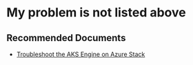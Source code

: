 <properties
    pageTitle="My problem is not listed above"
    description="My problem is not listed above"
    service="microsoft.aksengine"
    resource="vaults"
    authors="TobyTu"
    ms.author="mquian"
    displayOrder=""
    selfHelpType="generic"
    supportTopicIds="32689852"
    resourceTags=""
    productPesIds="16963"
    cloudEnvironments="public, Fairfax, usnat, ussec"
    articleId="76842b51-p015-4acb-9ef4-f78c5e87ec25"
	ownershipId="Compute_AzureKubernetesService"
/>

# My problem is not listed above

## **Recommended Documents**

- [Troubleshoot the AKS Engine on Azure Stack](https://docs.microsoft.com/azure-stack/user/azure-stack-kubernetes-aks-engine-troubleshoot)
